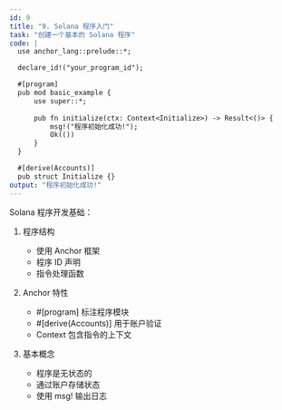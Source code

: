 ```yaml
---
id: 9
title: "9. Solana 程序入门"
task: "创建一个基本的 Solana 程序"
code: |
  use anchor_lang::prelude::*;

  declare_id!("your_program_id");

  #[program]
  pub mod basic_example {
      use super::*;
      
      pub fn initialize(ctx: Context<Initialize>) -> Result<()> {
          msg!("程序初始化成功!");
          Ok(())
      }
  }

  #[derive(Accounts)]
  pub struct Initialize {}
output: "程序初始化成功!"
---
```


Solana 程序开发基础：

1. 程序结构
   - 使用 Anchor 框架
   - 程序 ID 声明
   - 指令处理函数

2. Anchor 特性
   - #[program] 标注程序模块
   - #[derive(Accounts)] 用于账户验证
   - Context 包含指令的上下文

3. 基本概念
   - 程序是无状态的
   - 通过账户存储状态
   - 使用 msg! 输出日志 